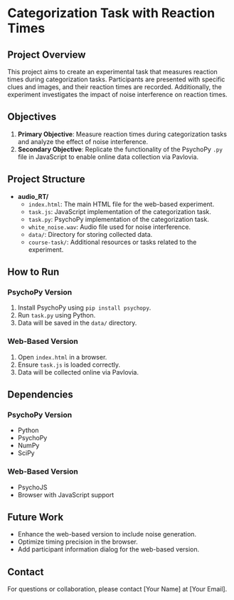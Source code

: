 # Categorization Task with Reaction Times

## Project Overview
This project aims to create an experimental task that measures reaction times during categorization tasks. Participants are presented with specific clues and images, and their reaction times are recorded. Additionally, the experiment investigates the impact of noise interference on reaction times.

## Objectives
1. **Primary Objective**: Measure reaction times during categorization tasks and analyze the effect of noise interference.
2. **Secondary Objective**: Replicate the functionality of the PsychoPy `.py` file in JavaScript to enable online data collection via Pavlovia.

## Project Structure
- **audio_RT/**
  - `index.html`: The main HTML file for the web-based experiment.
  - `task.js`: JavaScript implementation of the categorization task.
  - `task.py`: PsychoPy implementation of the categorization task.
  - `white_noise.wav`: Audio file used for noise interference.
  - `data/`: Directory for storing collected data.
  - `course-task/`: Additional resources or tasks related to the experiment.

## How to Run
### PsychoPy Version
1. Install PsychoPy using `pip install psychopy`.
2. Run `task.py` using Python.
3. Data will be saved in the `data/` directory.

### Web-Based Version
1. Open `index.html` in a browser.
2. Ensure `task.js` is loaded correctly.
3. Data will be collected online via Pavlovia.

## Dependencies
### PsychoPy Version
- Python
- PsychoPy
- NumPy
- SciPy

### Web-Based Version
- PsychoJS
- Browser with JavaScript support

## Future Work
- Enhance the web-based version to include noise generation.
- Optimize timing precision in the browser.
- Add participant information dialog for the web-based version.

## Contact
For questions or collaboration, please contact [Your Name] at [Your Email].
